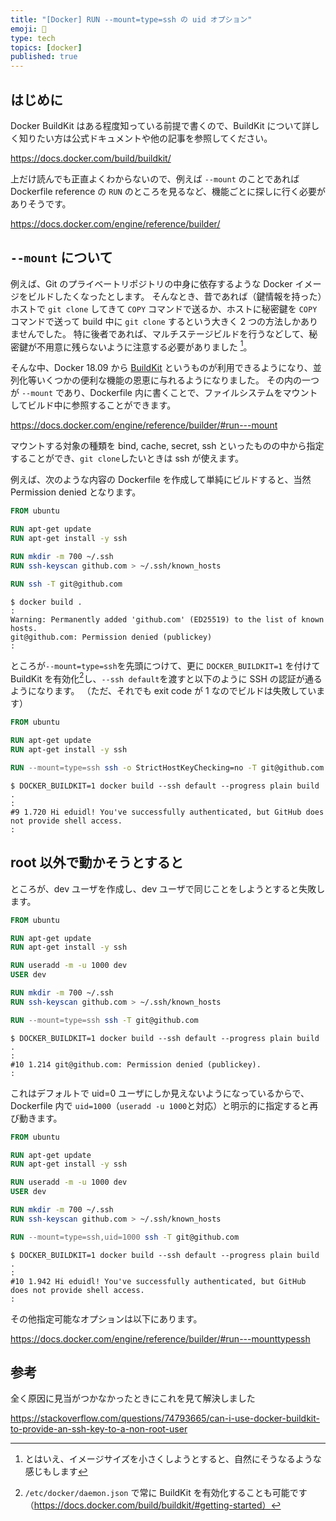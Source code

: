 ```yaml
---
title: "[Docker] RUN --mount=type=ssh の uid オプション"
emoji: 🐳
type: tech
topics: [docker]
published: true
---
```


## はじめに

Docker BuildKit はある程度知っている前提で書くので、BuildKit について詳しく知りたい方は公式ドキュメントや他の記事を参照してください。

https://docs.docker.com/build/buildkit/

上だけ読んでも正直よくわからないので、例えば `--mount` のことであれば Dockerfile reference の `RUN` のところを見るなど、機能ごとに探しに行く必要がありそうです。

https://docs.docker.com/engine/reference/builder/

## `--mount` について

例えば、Git のプライベートリポジトリの中身に依存するような Docker イメージをビルドしたくなったとします。
そんなとき、昔であれば（鍵情報を持った）ホストで `git clone` してきて `COPY` コマンドで送るか、ホストに秘密鍵を `COPY` コマンドで送って build 中に `git clone` するという大きく 2 つの方法しかありませんでした。
特に後者であれば、マルチステージビルドを行うなどして、秘密鍵が不用意に残らないように注意する必要がありました [^1]。

そんな中、Docker 18.09 から [BuildKit](https://docs.docker.com/build/buildkit/configure/) というものが利用できるようになり、並列化等いくつかの便利な機能の恩恵に与れるようになりました。
その内の一つが `--mount` であり、Dockerfile 内に書くことで、ファイルシステムをマウントしてビルド中に参照することができます。

https://docs.docker.com/engine/reference/builder/#run---mount

マウントする対象の種類を bind, cache, secret, ssh といったものの中から指定することができ、`git clone`したいときは ssh が使えます。

例えば、次のような内容の Dockerfile を作成して単純にビルドすると、当然 Permission denied となります。

```Dockerfile
FROM ubuntu

RUN apt-get update
RUN apt-get install -y ssh

RUN mkdir -m 700 ~/.ssh
RUN ssh-keyscan github.com > ~/.ssh/known_hosts

RUN ssh -T git@github.com
```

```terminal
$ docker build .
:
Warning: Permanently added 'github.com' (ED25519) to the list of known hosts.
git@github.com: Permission denied (publickey)
:
```

ところが`--mount=type=ssh`を先頭につけて、更に `DOCKER_BUILDKIT=1` を付けて BuildKit を有効化[^2]し、`--ssh default`を渡すと以下のように SSH の認証が通るようになります。
（ただ、それでも exit code が 1 なのでビルドは失敗しています）

```Dockerfile
FROM ubuntu

RUN apt-get update
RUN apt-get install -y ssh

RUN --mount=type=ssh ssh -o StrictHostKeyChecking=no -T git@github.com
```

```
$ DOCKER_BUILDKIT=1 docker build --ssh default --progress plain build .
:
#9 1.720 Hi eduidl! You've successfully authenticated, but GitHub does not provide shell access.
:
```

## root 以外で動かそうとすると

ところが、dev ユーザを作成し、dev ユーザで同じことをしようとすると失敗します。

```Dockerfile
FROM ubuntu

RUN apt-get update
RUN apt-get install -y ssh

RUN useradd -m -u 1000 dev
USER dev

RUN mkdir -m 700 ~/.ssh
RUN ssh-keyscan github.com > ~/.ssh/known_hosts

RUN --mount=type=ssh ssh -T git@github.com
```

```
$ DOCKER_BUILDKIT=1 docker build --ssh default --progress plain build .
:
#10 1.214 git@github.com: Permission denied (publickey).
:
```

これはデフォルトで uid=0 ユーザにしか見えないようになっているからで、Dockerfile 内で `uid=1000`（`useradd -u 1000`と対応）と明示的に指定すると再び動きます。

```Dockerfile
FROM ubuntu

RUN apt-get update
RUN apt-get install -y ssh

RUN useradd -m -u 1000 dev
USER dev

RUN mkdir -m 700 ~/.ssh
RUN ssh-keyscan github.com > ~/.ssh/known_hosts

RUN --mount=type=ssh,uid=1000 ssh -T git@github.com
```

```
$ DOCKER_BUILDKIT=1 docker build --ssh default --progress plain build .
:
#10 1.942 Hi eduidl! You've successfully authenticated, but GitHub does not provide shell access.
:
```

その他指定可能なオプションは以下にあります。

https://docs.docker.com/engine/reference/builder/#run---mounttypessh

## 参考

全く原因に見当がつかなかったときにこれを見て解決しました

https://stackoverflow.com/questions/74793665/can-i-use-docker-buildkit-to-provide-an-ssh-key-to-a-non-root-user

[^1]: とはいえ、イメージサイズを小さくしようとすると、自然にそうなるような感じもします
[^2]: `/etc/docker/daemon.json` で常に BuildKit を有効化することも可能です（https://docs.docker.com/build/buildkit/#getting-started）
